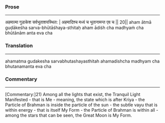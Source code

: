 ### Prose 
 --- 
अहमात्मा गुडाकेश सर्वभूताशयस्थित: |
अहमादिश्च मध्यं च भूतानामन्त एव च || 20||
aham ātmā guḍākeśha sarva-bhūtāśhaya-sthitaḥ
aham ādiśh cha madhyaṁ cha bhūtānām anta eva cha

### Translation 
 --- 
ahamatma gudakesha sarvabhutashayasthitah ahamadishcha madhyam cha bhutanamanta eva cha

### Commentary 
 --- 
[Commentary:]21) Among all the lights that exist, the Tranquil Light Manifested -  that is Me - meaning, the state which is after Kriya - the Particle of Brahman is inside the particle of the sun - the subtle vayu that is within energy - that is itself My Form - the Particle of Brahman is within all - among the stars that can be seen, the Great Moon is My Form.